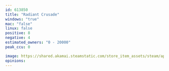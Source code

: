 ```yaml
---
id: 613850
title: "Radiant Crusade"
windows: "true"
mac: "false"
linux: false
positive: 8
negative: 4
estimated_owners: "0 - 20000"
peak_ccu: 0

image: https://shared.akamai.steamstatic.com/store_item_assets/steam/apps/613850/header.jpg?t=1512314816
opinions:
---
```

